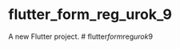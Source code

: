 # flutter_form_reg_urok_9

A new Flutter project.
#   f l u t t e r _ f o r m _ r e g _ u r o k _ 9  
 